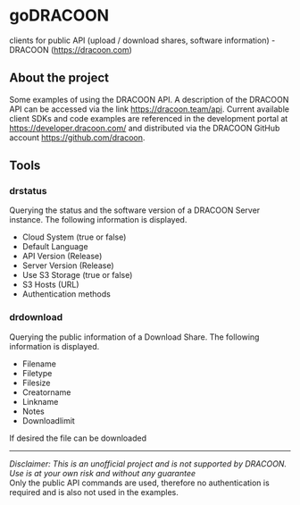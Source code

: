 # goDRACOON
clients for public API (upload / download shares, software information) - DRACOON (https://dracoon.com)

## About the project
Some examples of using the DRACOON API.
A description of the DRACOON API can be accessed via the link https://dracoon.team/api. Current available client SDKs and code examples are referenced in the development portal at https://developer.dracoon.com/ and distributed via the DRACOON GitHub account https://github.com/dracoon.

## Tools

### drstatus
  Querying the status and the software version of a DRACOON Server instance. The following information is displayed.  
  * Cloud System (true or false)
  * Default Language
  * API Version (Release)
  * Server Version  (Release)
  * Use S3 Storage (true or false)
  * S3 Hosts (URL)
  * Authentication methods

### drdownload
  Querying the public information of a Download Share. The following information is displayed. 
  * Filename
  * Filetype
  * Filesize
  * Creatorname
  * Linkname
  * Notes
  * Downloadlimit

If desired the file can be downloaded

____
_Disclaimer: This is an unofficial project and is not supported by DRACOON. Use is at your own risk and without any guarantee_  
Only the public API commands are used, therefore no authentication is required and is also not used in the examples.
